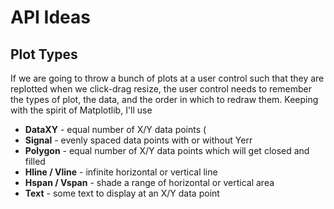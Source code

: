 # API Ideas

## Plot Types
If we are going to throw a bunch of plots at a user control such that they are replotted when we click-drag resize, the user control needs to remember the types of plot, the data, and the order in which to redraw them. Keeping with the spirit of Matplotlib, I'll use

* **DataXY** - equal number of X/Y data points (
* **Signal** - evenly spaced data points with or without Yerr
* **Polygon** - equal number of X/Y data points which will get closed and filled
* **Hline / Vline** - infinite horizontal or vertical line
* **Hspan / Vspan** - shade a range of horizontal or vertical area
* **Text** - some text to display at an X/Y data point
